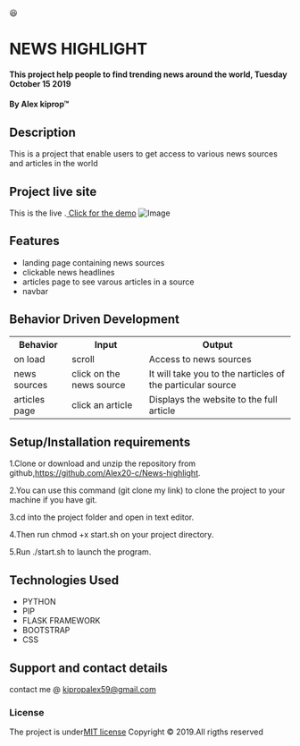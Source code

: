 :satisfied:

# NEWS HIGHLIGHT

#### This project help people to find trending news around the world, Tuesday October 15 2019

#### By **Alex kiprop**&trade;
## Description

This is a project that enable users to get access to various news sources and articles in the world

 ## Project live site
This is the live .[ Click for the demo](https://alex-news.herokuapp.com/)
![Image](app/static/images/Selection_030.png)

## Features

- landing page containing news sources
- clickable news headlines
- articles page to see varous articles in a source
- navbar
## Behavior Driven Development
  <table>
     <tr>
       <th>Behavior</th>
       <th>Input</th>
       <th>Output</th>
     </tr>
     <tr>
         <td>on load</td>
         <td>scroll </td>
         <td>Access to news sources</td>
     </tr>
     <tr>
         <td>news sources</td>
         <td>click on the news source</td>
         <td>It will take you to the narticles of the particular source</td>
     </tr>
     <tr>
         <td>articles page</td>
         <td>click an article</td>
         <td>Displays the website to the full article</td>
     </tr></table>

## Setup/Installation requirements

1.Clone or download and unzip the repository from github,https://github.com/Alex20-c/News-highlight.

2.You can use this command (git clone my link) to clone the project to your machine if you have git.

3.cd into the project folder and open in text editor.

4.Then run chmod +x start.sh on your project directory.

5.Run  ./start.sh to launch the program.

## Technologies Used

- PYTHON
- PIP
- FLASK FRAMEWORK
- BOOTSTRAP
- CSS

## Support and contact details

contact me @ kipropalex59@gmail.com

### License

The project is under[MIT license](/blob/master/LICENSE)
Copyright &copy; 2019.All rigths reserved
